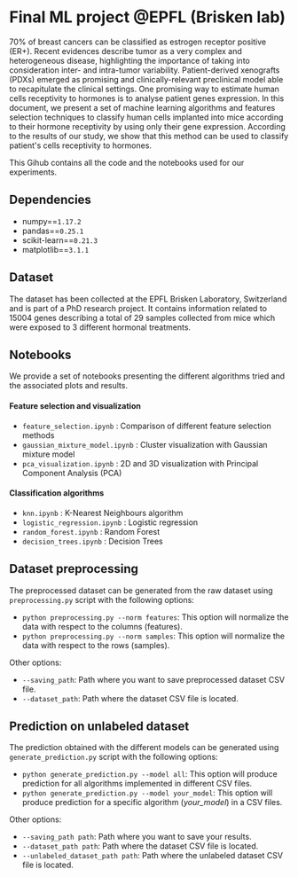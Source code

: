 # Final ML project @EPFL (Brisken lab)

70\% of breast cancers can be classified as estrogen receptor positive (ER+). Recent evidences describe tumor as a very complex and heterogeneous disease, highlighting the importance of taking into consideration inter- and intra-tumor variability. Patient-derived xenografts (PDXs) emerged as promising and clinically-relevant preclinical model able to recapitulate the clinical settings.
One promising way to estimate human cells receptivity to hormones is to analyse patient genes expression.
In this document, we present a set of machine learning algorithms and features selection techniques to classify human cells implanted into mice according to their hormone receptivity by using only their gene expression.
According to the results of our study, we show that this method can be used to classify patient's cells receptivity to hormones.

This Gihub contains all the code and the notebooks used for our experiments.


## Dependencies

- numpy==`1.17.2`
- pandas==`0.25.1`
- scikit-learn==`0.21.3`
- matplotlib==`3.1.1`

## Dataset

The dataset has been collected at the EPFL Brisken Laboratory, Switzerland and is part of a PhD research project. It contains information related to 15004 genes describing a total of 29 samples collected from mice which were exposed to 3 different hormonal treatments.

## Notebooks

We provide a set of notebooks presenting the different algorithms tried and the associated plots and results.

#### Feature selection and visualization

- `feature_selection.ipynb` : Comparison of different feature selection methods
- `gaussian_mixture_model.ipynb` : Cluster visualization with Gaussian mixture model
- `pca_visualization.ipynb` : 2D and 3D visualization with Principal Component Analysis (PCA)

#### Classification algorithms

- `knn.ipynb` : K-Nearest Neighbours algorithm
- `logistic_regression.ipynb` : Logistic regression
- `random_forest.ipynb` : Random Forest
- `decision_trees.ipynb` : Decision Trees


## Dataset preprocessing

The preprocessed dataset can be generated from the raw dataset using `preprocessing.py` script with the following options:

- `python preprocessing.py --norm features`: This option will normalize the data with respect to the columns (features).
- `python preprocessing.py --norm samples`: This option will normalize the data with respect to the rows (samples).

Other options:

- `--saving_path`: Path where you want to save preprocessed dataset CSV file.
- `--dataset_path`: Path where the dataset CSV file is located.

## Prediction on unlabeled dataset

The prediction obtained with the different models can be generated using `generate_prediction.py` script with the following options:

- `python generate_prediction.py --model all`: This option will produce prediction for all algorithms implemented in different CSV files.
- `python generate_prediction.py --model your_model`: This option will produce prediction for a specific algorithm (*your_model*) in a CSV files.

Other options:

- `--saving_path path`: Path where you want to save your results.
- `--dataset_path path`: Path where the dataset CSV file is located.
- `--unlabeled_dataset_path path`: Path where the unlabeled dataset CSV file is located.
